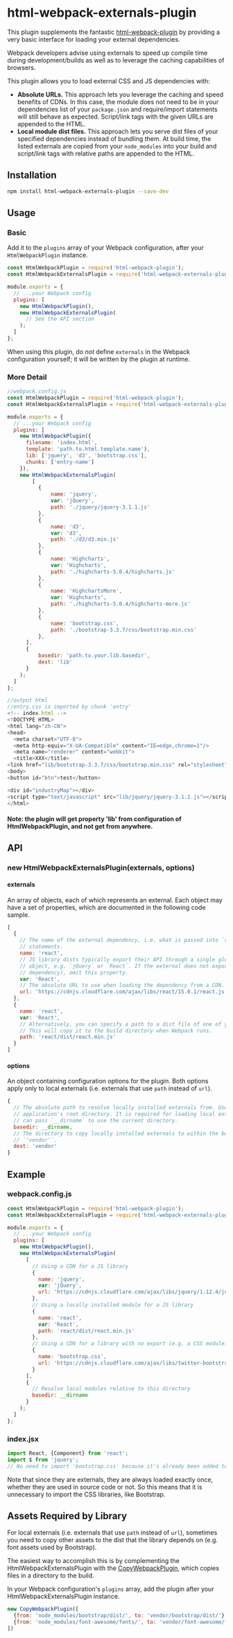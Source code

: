 # html-webpack-externals-plugin

This plugin supplements the fantastic [html-webpack-plugin](https://github.com/ampedandwired/html-webpack-plugin) by providing a very basic interface for loading your external dependencies.

Webpack developers advise using externals to speed up compile time during development/builds as well as to leverage the caching capabilities of browsers.

This plugin allows you to load external CSS and JS dependencies with:

* **Absolute URLs.** This approach lets you leverage the caching and speed benefits of CDNs. In this case, the module does not need to be in your dependencies list of your `package.json` and require/import statements will still behave as expected. Script/link tags with the given URLs are appended to the HTML.
* **Local module dist files.** This approach lets you serve dist files of your specified dependencies instead of bundling them. At build time, the listed externals are copied from your `node_modules` into your build and script/link tags with relative paths are appended to the HTML.

## Installation

```sh
npm install html-webpack-externals-plugin --save-dev
```

## Usage

### Basic
Add it to the `plugins` array of your Webpack configuration, after your `HtmlWebpackPlugin` instance.

```js
const HtmlWebpackPlugin = require('html-webpack-plugin');
const HtmlWebpackExternalsPlugin = require('html-webpack-externals-plugin');

module.exports = {
  // ...your Webpack config
  plugins: [
    new HtmlWebpackPlugin(),
    new HtmlWebpackExternalsPlugin(
      // See the API section
    );
  ]
};
```

When using this plugin, do *not* define `externals` in the Webpack configuration yourself; it will be written by the plugin at runtime.

### More Detail

```js
//webpack.config.js
const HtmlWebpackPlugin = require('html-webpack-plugin');
const HtmlWebpackExternalsPlugin = require('html-webpack-externals-plugin');

module.exports = {
  // ...your Webpack config
  plugins: [
    new HtmlWebpackPlugin({
      filename: 'index.html',
      template: 'path.to.html.template.name'),
      lib: ['jquery', 'd3', 'bootstrap.css'],
      chunks: ['entry-name']
    }),
    new HtmlWebpackExternalsPlugin(
        [
          {
              name: 'jquery',
              var: 'jQuery',
              path: './jquery/jquery-3.1.1.js'
          },
          {
              name: 'd3',
              var: 'd3',
              path: './d3/d3.min.js'
          },
          {
              name: 'Highcharts',
              var: 'Highcharts',
              path: './highcharts-5.0.4/highcharts.js'
          },
          {
              name: 'HighchartsMore',
              var: 'Highcharts',
              path: './highcharts-5.0.4/highcharts-more.js'
          },
          {
              name: 'bootstrap.css',
              path: './bootstrap-3.3.7/css/bootstrap.min.css'
          },
      ], 
      {
          basedir: 'path.to.your.lib.basedir',
          dest: 'lib'
      }
    );
  ]
};
```

```js
//output html
//entry.css is imported by chunk 'entry'
<!-- index.html -->
<!DOCTYPE HTML>
<html lang="zh-CN">
<head>
  <meta charset="UTF-8">
  <meta http-equiv="X-UA-Compatible" content="IE=edge,chrome=1"/>
  <meta name="renderer" content="webkit">
  <title>XXX</title>
<link href="lib/bootstrap-3.3.7/css/bootstrap.min.css" rel="stylesheet"><link href="./css/entry.css" rel="stylesheet"></head>
<body>
<button id="btn">test</button>

<div id="industryMap"></div>
<script type="text/javascript" src="lib/jquery/jquery-3.1.1.js"></script><script type="text/javascript" src="lib/d3/d3.min.js"></script><script type="text/javascript" src="./js/entry.js"></script></body>
</html> 
```
#### Note: the plugin will get property 'lib' from configuration of HtmlWebpackPlugin, and not get from anywhere.

## API

### new HtmlWebpackExternalsPlugin(externals, options)

#### externals

An array of objects, each of which represents an external. Each object may have a set of properties, which are documented in the following code sample.

```js
[
  {
    // The name of the external dependency, i.e. what is passed into `require()` calls or `import`
    // statements.
    name: 'react',
    // JS library dists typically export their API through a single global variable on the `window`
    // object, e.g. `jQuery` or `React`. If the external does not export anything (e.g. a CSS
    // dependency), omit this property.
    var: 'React',
    // The absolute URL to use when loading the dependency from a CDN.
    url: 'https://cdnjs.cloudflare.com/ajax/libs/react/15.0.1/react.js'
  },
  {
    name: 'react',
    var: 'React',
    // Alternatively, you can specify a path to a dist file of one of your packages in `node_modules`.
    // This will copy it to the build directory when Webpack runs.
    path: 'react/dist/react.min.js'
  }
]
```

#### options

An object containing configuration options for the plugin. Both options apply only to local externals (i.e. externals that use `path` instead of `url`).

```js
{
  // The absolute path to resolve locally installed externals from. Usually this is your
  // application's root directory. It is required for loading local externals. Most of the time you
  // can pass `__dirname` to use the current directory.
  basedir: __dirname,
  // The directory to copy locally installed externals to within the build directory. Defaults to
  // `'vendor'`.
  dest: 'vendor'
}
```

## Example

### webpack.config.js

```js
const HtmlWebpackPlugin = require('html-webpack-plugin');
const HtmlWebpackExternalsPlugin = require('html-webpack-externals-plugin');

module.exports = {
  // ...your Webpack config
  plugins: [
    new HtmlWebpackPlugin(),
    new HtmlWebpackExternalsPlugin(
      [
        // Using a CDN for a JS library
        {
          name: 'jquery',
          var: 'jQuery',
          url: 'https://cdnjs.cloudflare.com/ajax/libs/jquery/1.12.4/jquery.js'
        },
        // Using a locally installed module for a JS library
        {
          name: 'react',
          var: 'React',
          path: 'react/dist/react.min.js'
        },
        // Using a CDN for a library with no export (e.g. a CSS module)
        {
          name: 'bootstrap.css',
          url: 'https://cdnjs.cloudflare.com/ajax/libs/twitter-bootstrap/3.3.5/css/bootstrap.css'
        }
      ],
      {
        // Resolve local modules relative to this directory
        basedir: __dirname
      }
    );
  ]
};
```

### index.jsx

```js
import React, {Component} from 'react';
import $ from 'jquery';
// No need to import 'bootstrap.css' because it's already been added to the page
```

Note that since they are externals, they are always loaded exactly once, whether they are used in source code or not. So this means that it is unnecessary to import the CSS libraries, like Bootstrap.

## Assets Required by Library

For local externals (i.e. externals that use `path` instead of `url`), sometimes you need to copy other assets to the dist that the library depends on (e.g. font assets used by Bootstrap).

The easiest way to accomplish this is by complementing the HtmlWebpackExternalsPlugin with the [CopyWebpackPlugin](https://github.com/kevlened/copy-webpack-plugin), which copies files in a directory to the build.

In your Webpack configuration's `plugins` array, add the plugin after your HtmlWebpackExternalsPlugin instance.

```js
new CopyWebpackPlugin([
  {from: 'node_modules/bootstrap/dist/', to: 'vendor/bootstrap/dist/'},
  {from: 'node_modules/font-awesome/fonts/', to: 'vendor/font-awesome/fonts/'}
])
```
